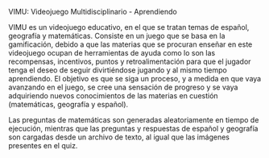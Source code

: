 VIMU: Videojuego Multidisciplinario - Aprendiendo 

VIMU es un videojuego educativo, en el que se tratan temas de español, geografía y matemáticas. Consiste en un juego 
que se basa en la gamificación, debido a que las materias que se procuran enseñar en este videojuego ocupan de herramientas 
de ayuda como lo son las recompensas, incentivos, puntos y retroalimentación para que el jugador tenga el deseo de seguir 
divirtiéndose jugando y al mismo tiempo aprendiendo. El objetivo es que se siga un proceso, y a medida en que vaya avanzando 
en el juego, se cree una sensación de progreso y se vaya adquiriendo nuevos conocimientos de las materias en cuestión 
(matemáticas, geografía y español).

Las preguntas de matemáticas son generadas aleatoriamente en tiempo de ejecución, mientras que las preguntas y respuestas de 
español y geografía son cargadas desde un archivo de texto, al igual que las imágenes presentes en el quiz.
